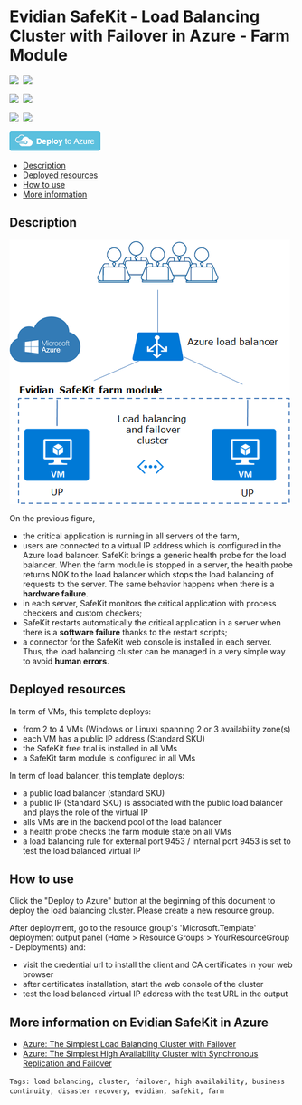 # Evidian SafeKit - Load Balancing Cluster with Failover in Azure - Farm Module

<IMG SRC="https://azbotstorage.blob.core.windows.net/badges/safekit-cluster-farm/PublicLastTestDate.svg" />&nbsp;
<IMG SRC="https://azbotstorage.blob.core.windows.net/badges/safekit-cluster-farm/PublicDeployment.svg" />&nbsp;

<IMG SRC="https://azbotstorage.blob.core.windows.net/badges/safekit-cluster-farm/FairfaxLastTestDate.svg" />&nbsp;
<IMG SRC="https://azbotstorage.blob.core.windows.net/badges/safekit-cluster-farm/FairfaxDeployment.svg" />&nbsp;

<IMG SRC="https://azbotstorage.blob.core.windows.net/badges/safekit-cluster-farm/BestPracticeResult.svg" />&nbsp;
<IMG SRC="https://azbotstorage.blob.core.windows.net/badges/safekit-cluster-farm/CredScanResult.svg" />&nbsp;

<a href="https://portal.azure.com/#create/Microsoft.Template/uri/https%3A%2F%2Fraw.githubusercontent.com%2FAzure%2Fazure-quickstart-templates%2Fmaster%2Fsafekit-cluster-farm%2Fazuredeploy.json" target="_blank">
    <img src="https://raw.githubusercontent.com/Azure/azure-quickstart-templates/master/1-CONTRIBUTION-GUIDE/images/deploytoazure.png"/>
</a>

*   [Description](#description)
*   [Deployed resources](#resources)
*   [How to use](#use)
*   [More information](#more)

## <a name="description"></a>Description

![How the Evidian SafeKit farm cluster implements load balancing and failover in Azure?](images/farmarch.png)

On the previous figure,

*   the critical application is running in all servers of the farm,
*   users are connected to a virtual IP address which is configured in the Azure load balancer.
SafeKit brings a generic health probe for the load balancer. When the farm module is stopped in a server, the health probe returns NOK to the load balancer which stops the load balancing of requests to the server. The same behavior happens when there is a **hardware failure**.
*   in each server, SafeKit monitors the critical application with process checkers and custom checkers;
*   SafeKit restarts automatically the critical application in a server when there is a **software failure** thanks to the restart scripts;
*   a connector for the SafeKit web console is installed in each server. Thus, the load balancing cluster can be managed in a very simple way to avoid **human errors**.

## <a name="resources"></a>Deployed resources

In term of VMs, this template deploys:

*   from 2 to 4 VMs (Windows or Linux) spanning 2 or 3 availability zone(s)
*   each VM has a public IP address (Standard SKU)
*   the SafeKit free trial is installed in all VMs
*   a SafeKit farm module is configured in all VMs

In term of load balancer, this template deploys:

*   a public load balancer (standard SKU)
*   a public IP (Standard SKU) is associated with the public load balancer and plays the role of the virtual IP
*   alls VMs are in the backend pool of the load balancer
*   a health probe checks the farm module state on all VMs
*   a load balancing rule for external port 9453 / internal port 9453 is set to test the load balanced virtual IP

## <a name="use"></a>How to use

Click the "Deploy to Azure" button at the beginning of this document to deploy the load balancing cluster. Please create a new resource group.

After deployment, go to the resource group's 'Microsoft.Template' deployment output panel (Home > Resource Groups > YourResourceGroup - Deployments) and:

*   visit the credential url to install the client and CA certificates in your web browser
*   after certificates installation, start the web console of the cluster
*   test the load balanced virtual IP address with the test URL in the output



## <a name="more"></a>More information on **Evidian SafeKit** in Azure

*   [Azure: The Simplest Load Balancing Cluster with Failover](https://www.evidian.com/products/high-availability-software-for-application-clustering/azure-load-balancing-cluster-failover/)
*   [Azure: The Simplest High Availability Cluster with Synchronous Replication and Failover](https://www.evidian.com/products/high-availability-software-for-application-clustering/azure-high-availability-cluster-synchronous-replication-failover/)

`Tags: load balancing, cluster, failover, high availability, business continuity, disaster recovery, evidian, safekit, farm`
